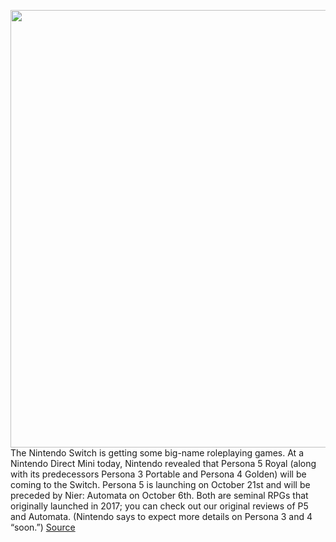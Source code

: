<img src='https://cdn.vox-cdn.com/thumbor/Zw25OzQnSs5T1JB9N533nIk9Ghw=/0x0:1920x1080/1200x800/filters:focal(807x387:1113x693)/cdn.vox-cdn.com/uploads/chorus_image/image/71023888/30974275306_93eae0d329_k.0.jpg' width='700px' /><br/>
The Nintendo Switch is getting some big-name roleplaying games. At a Nintendo Direct Mini today, Nintendo revealed that Persona 5 Royal (along with its predecessors Persona 3 Portable and Persona 4 Golden) will be coming to the Switch. Persona 5 is launching on October 21st and will be preceded by Nier: Automata on October 6th. Both are seminal RPGs that originally launched in 2017; you can check out our original reviews of P5 and Automata. (Nintendo says to expect more details on Persona 3 and 4 “soon.”)
<a href='https://www.theverge.com/2022/6/28/23185231/nintendo-switch-persona-5-nier-automata'> Source <a/>